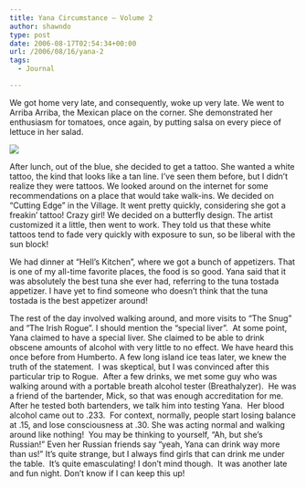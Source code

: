 ```yaml
---
title: Yana Circumstance – Volume 2
author: shawndo
type: post
date: 2006-08-17T02:54:34+00:00
url: /2006/08/16/yana-2
tags:
  - Journal

---
```

We got home very late, and consequently, woke up very late. We went to Arriba Arriba, the Mexican place on the corner. She demonstrated her enthusiasm for tomatoes, once again, by putting salsa on every piece of lettuce in her salad.

![](/images/2006/08/20060815-yana_margarita.jpg)

After lunch, out of the blue, she decided to get a tattoo. She wanted a white tattoo, the kind that looks like a tan line. I’ve seen them before, but I didn’t realize they were tattoos. We looked around on the internet for some recommendations on a place that would take walk-ins. We decided on “Cutting Edge” in the Village. It went pretty quickly, considering she got a freakin’ tattoo! Crazy girl! We decided on a butterfly design. The artist customized it a little, then went to work. They told us that these white tattoos tend to fade very quickly with exposure to sun, so be liberal with the sun block!

We had dinner at “Hell’s Kitchen”, where we got a bunch of appetizers. That is one of my all-time favorite places, the food is so good. Yana said that it was absolutely the best tuna she ever had, referring to the tuna tostada appetizer. I have yet to find someone who doesn’t think that the tuna tostada is the best appetizer around!

The rest of the day involved walking around, and more visits to “The Snug” and “The Irish Rogue”. I should mention the “special liver”.  At some point, Yana claimed to have a special liver. She claimed to be able to drink obscene amounts of alcohol with very little to no effect. We have heard this once before from Humberto. A few long island ice teas later, we knew the truth of the statement.  I was skeptical, but I was convinced after this particular trip to Rogue.  After a few drinks, we met some guy who was walking around with a portable breath alcohol tester (Breathalyzer).  He was a friend of the bartender, Mick, so that was enough accreditation for me.  After he tested both bartenders, we talk him into testing Yana.  Her blood alcohol came out to .233.  For context, normally, people start losing balance at .15, and lose consciousness at .30. She was acting normal and walking around like nothing!  You may be thinking to yourself, “Ah, but she’s Russian!” Even her Russian friends say “yeah, Yana can drink way more than us!” It’s quite strange, but I always find girls that can drink me under the table.  It’s quite emasculating! I don’t mind though.  It was another late and fun night. Don’t know if I can keep this up!

